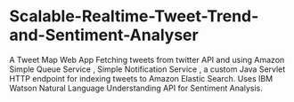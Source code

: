 # Scalable-Realtime-Tweet-Trend-and-Sentiment-Analyser
A Tweet Map Web App Fetching tweets from twitter API and using Amazon Simple Queue Service , Simple Notification Service , a custom Java Servlet HTTP endpoint for indexing tweets to Amazon Elastic Search. Uses IBM Watson Natural Language Understanding API for Sentiment Analysis.
